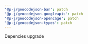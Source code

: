 ```yaml
---
'@p-j/geocodejson-ban': patch
'@p-j/geocodejson-googleapis': patch
'@p-j/geocodejson-opencage': patch
'@p-j/geocodejson-types': patch
---
```


Depencies upgrade
